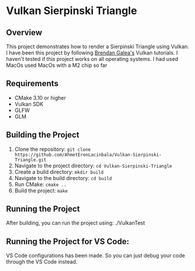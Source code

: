 # Vulkan Sierpinski Triangle

## Overview
This project demonstrates how to render a Sierpinski Triangle using Vulkan. I have been this project by following [Brendan Galea's](https://www.youtube.com/@BrendanGalea) Vulkan tutorials. I haven't tested if this project works on all operating systems. I had used MacOs used MacOs with a M2 chip so far


## Requirements
- CMake 3.10 or higher
- Vulkan SDK
- GLFW
- GLM

## Building the Project
1. Clone the repository: `git clone https://github.com/AhmetErenLacinbala/Vulkan-Sierpinski-Triangle.git`
2. Navigate to the project directory: `cd Vulkan-Sierpinski-Triangle`
3. Create a build directory: `mkdir build`
4. Navigate to the build directory: `cd build`
5. Run CMake: `cmake ..`
6. Build the project: `make`

## Running the Project
After building, you can run the project using:
./VulkanTest

## Running the Project for VS Code:
VS Code configurations has been made. So you can just debug your code through the VS Code instead.
